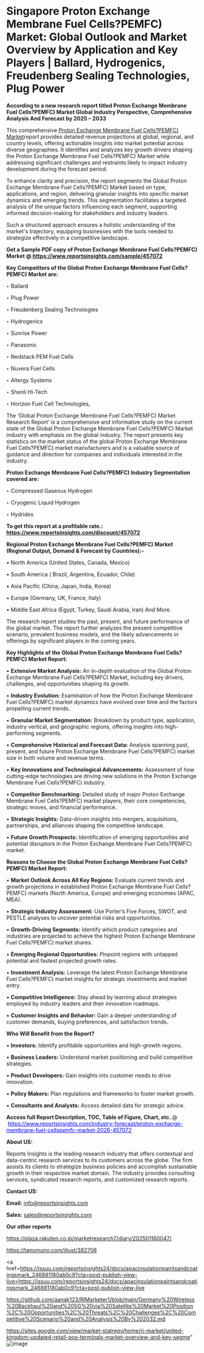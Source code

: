 # Singapore Proton Exchange Membrane Fuel Cells?PEMFC) Market: Global Outlook and Market Overview by Application and Key Players | Ballard, Hydrogenics, Freudenberg Sealing Technologies, Plug Power

<strong>According to a new research report titled Proton Exchange Membrane Fuel Cells?PEMFC) Market Global Industry Perspective, Comprehensive Analysis And Forecast by 2025 – 2033</strong>

This comprehensive <a href=https://www.reportsinsights.com/sample/457072>Proton Exchange Membrane Fuel Cells?PEMFC) Market</a>report provides detailed revenue projections at global, regional, and country levels, offering actionable insights into market potential across diverse geographies. It identifies and analyzes key growth drivers shaping the Proton Exchange Membrane Fuel Cells?PEMFC) Market while addressing significant challenges and restraints likely to impact industry development during the forecast period.

To enhance clarity and precision, the report segments the Global Proton Exchange Membrane Fuel Cells?PEMFC) Market based on type, applications, and region, delivering granular insights into specific market dynamics and emerging trends. This segmentation facilitates a targeted analysis of the unique factors influencing each segment, supporting informed decision-making for stakeholders and industry leaders.

Such a structured approach ensures a holistic understanding of the market's trajectory, equipping businesses with the tools needed to strategize effectively in a competitive landscape.

<strong>Get a Sample PDF copy of Proton Exchange Membrane Fuel Cells?PEMFC) Market </strong><strong>@<a href=https://www.reportsinsights.com/sample/457072 style=color:#0000ff;> https://www.reportsinsights.com/sample/457072</a></strong></font>

<strong>Key Competitors of the Global Proton Exchange Membrane Fuel Cells?PEMFC) Market are:</strong>

‣ Ballard

‣ Plug Power

‣ Freudenberg Sealing Technologies

‣ Hydrogenics

‣ Sunrise Power

‣ Panasonic

‣ Nedstack PEM Fuel Cells

‣ Nuvera Fuel Cells

‣ Altergy Systems

‣ Shenli Hi-Tech

‣ Horizon Fuel Cell Technologies,

The ‘Global Proton Exchange Membrane Fuel Cells?PEMFC) Market Research Report’ is a comprehensive and informative study on the current state of the Global Proton Exchange Membrane Fuel Cells?PEMFC) Market industry with emphasis on the global industry. The report presents key statistics on the market status of the global Proton Exchange Membrane Fuel Cells?PEMFC) market manufacturers and is a valuable source of guidance and direction for companies and individuals interested in the industry.

<strong>Proton Exchange Membrane Fuel Cells?PEMFC) Industry Segmentation covered are:</strong>

‣ Compressed Gaseous Hydrogen

‣ Cryogenic Liquid Hydrogen

‣ Hydrides

<strong>To get this report at a profitable rate.: <a href=https://www.reportsinsights.com/discount/457072 style=color:#0000ff;>https://www.reportsinsights.com/discount/457072</a></strong></font>

<strong>Regional Proton Exchange Membrane Fuel Cells?PEMFC) Market (Regional Output, Demand &amp; Forecast by Countries):-</strong>

• North America (United States, Canada, Mexico)

• South America ( Brazil, Argentina, Ecuador, Chile)

• Asia Pacific (China, Japan, India, Korea)

• Europe (Germany, UK, France, Italy)

• Middle East Africa (Egypt, Turkey, Saudi Arabia, Iran) And More.

The research report studies the past, present, and future performance of the global market. The report further analyzes the present competitive scenario, prevalent business models, and the likely advancements in offerings by significant players in the coming years.

<strong>Key Highlights of the Global Proton Exchange Membrane Fuel Cells?PEMFC) Market Report:</strong>

• <strong>Extensive Market Analysis:</strong> An in-depth evaluation of the Global Proton Exchange Membrane Fuel Cells?PEMFC) Market, including key drivers, challenges, and opportunities shaping its growth.

• <strong>Industry Evolution:</strong> Examination of how the Proton Exchange Membrane Fuel Cells?PEMFC) market dynamics have evolved over time and the factors propelling current trends.

• <strong>Granular Market Segmentation:</strong> Breakdown by product type, application, industry vertical, and geographic regions, offering insights into high-performing segments.

• <strong>Comprehensive Historical and Forecast Data:</strong> Analysis spanning past, present, and future Proton Exchange Membrane Fuel Cells?PEMFC) market size in both volume and revenue terms.

• <strong>Key Innovations and Technological Advancements:</strong> Assessment of how cutting-edge technologies are driving new solutions in the Proton Exchange Membrane Fuel Cells?PEMFC) industry.

• <strong>Competitor Benchmarking:</strong> Detailed study of major Proton Exchange Membrane Fuel Cells?PEMFC) market players, their core competencies, strategic moves, and financial performance.

• <strong>Strategic Insights:</strong> Data-driven insights into mergers, acquisitions, partnerships, and alliances shaping the competitive landscape.

• <strong>Future Growth Prospects:</strong> Identification of emerging opportunities and potential disruptors in the Proton Exchange Membrane Fuel Cells?PEMFC) market.

<strong>Reasons to Choose the Global Proton Exchange Membrane Fuel Cells?PEMFC) Market Report:</strong>

• <strong>Market Outlook Across All Key Regions:</strong> Evaluate current trends and growth projections in established Proton Exchange Membrane Fuel Cells?PEMFC) markets (North America, Europe) and emerging economies (APAC, MEA).

• <strong>Strategic Industry Assessment:</strong> Use Porter’s Five Forces, SWOT, and PESTLE analyses to uncover potential risks and opportunities.

• <strong>Growth-Driving Segments:</strong> Identify which product categories and industries are projected to achieve the highest Proton Exchange Membrane Fuel Cells?PEMFC) market shares.

• <strong>Emerging Regional Opportunities:</strong> Pinpoint regions with untapped potential and fastest projected growth rates.

• <strong>Investment Analysis:</strong> Leverage the latest Proton Exchange Membrane Fuel Cells?PEMFC) market insights for strategic investments and market entry.

• <strong>Competitive Intelligence:</strong> Stay ahead by learning about strategies employed by industry leaders and their innovation roadmaps.

• <strong>Customer Insights and Behavior:</strong> Gain a deeper understanding of customer demands, buying preferences, and satisfaction trends.

<strong>Who Will Benefit from the Report?</strong>

• <strong>Investors:</strong> Identify profitable opportunities and high-growth regions.

• <strong>Business Leaders:</strong> Understand market positioning and build competitive strategies.

• <strong>Product Developers:</strong> Gain insights into customer needs to drive innovation.

• <strong>Policy Makers:</strong> Plan regulations and frameworks to foster market growth.

• <strong>Consultants and Analysts:</strong> Access detailed data for strategic advice.
</ul>
<strong>Access full Report Description, TOC, Table of Figure, Chart, etc. </strong>@  <a href=https://www.reportsinsights.com/industry-forecast/proton-exchange-membrane-fuel-cellspemfc-market-2026-457072 style=color:#0000ff;>https://www.reportsinsights.com/industry-forecast/proton-exchange-membrane-fuel-cellspemfc-market-2026-457072</a></font>

<strong><strong>About US</strong>:</strong>

Reports Insights is the leading research industry that offers contextual and data-centric research services to its customers across the globe. The firm assists its clients to strategize business policies and accomplish sustainable growth in their respective market domain. The industry provides consulting services, syndicated research reports, and customized research reports.

<strong>Contact US:</strong>

<p class=""""><b>Email:</b> <a href=mailto:info@reportsinsights.com>info@reportsinsights.com</a></p>
<p class=""""><b>Sales:</b> <a href=mailto:sales@reportsinsights.com>sales@reportsinsights.com</a></p>

<strong>Our other reports</strong>

<a href=https://plaza.rakuten.co.jp/marketresearch7/diary/202501160047/>https://plaza.rakuten.co.jp/marketresearch7/diary/202501160047/</a>

<a href=https://tanomuno.com/illust/382708>https://tanomuno.com/illust/382708</a>

<a href=https://issuu.com/reportsinsights24/docs/apacinsulationpaintsandcoatingsmark_246881180ab0c9?cta=post-publish-view-live>https://issuu.com/reportsinsights24/docs/apacinsulationpaintsandcoatingsmark_246881180ab0c9?cta=post-publish-view-live</a>

<a href=https://github.com/aanak123/RIMarketer1/blob/main/Germany%20Wireless%20Backhaul%20and%205G%20via%20Satellite%20Market%20Position%2C%20Opportunities%2C%20Threats%2C%20Challenges%2C%20Competitive%20Scenario%20and%20Analysis%20By%202032.md>https://github.com/aanak123/RIMarketer1/blob/main/Germany%20Wireless%20Backhaul%20and%205G%20via%20Satellite%20Market%20Position%2C%20Opportunities%2C%20Threats%2C%20Challenges%2C%20Competitive%20Scenario%20and%20Analysis%20By%202032.md</a>

<a href=https://sites.google.com/view/market-statregy/home/ri-market/united-kingdom-updated-retail-pos-terminals-market-overview-and-key-segme>https://sites.google.com/view/market-statregy/home/ri-market/united-kingdom-updated-retail-pos-terminals-market-overview-and-key-segme</a>"
![image](https://github.com/user-attachments/assets/5e4ac86b-82e8-4ad1-991f-d804ed8cbc72)
